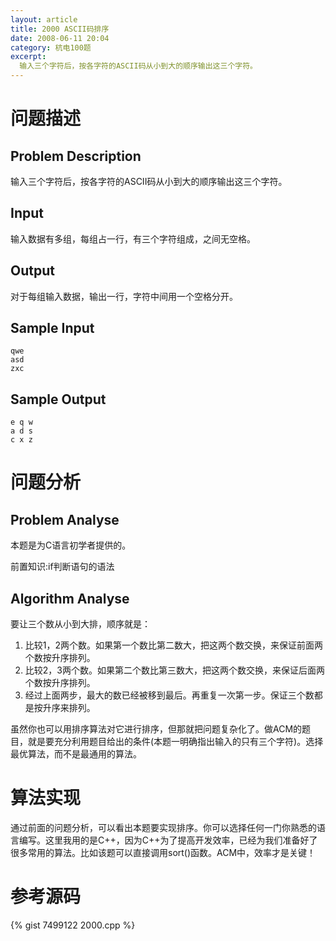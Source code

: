 ```yaml
---
layout: article
title: 2000 ASCII码排序
date: 2008-06-11 20:04
category: 杭电100题
excerpt:
  输入三个字符后，按各字符的ASCII码从小到大的顺序输出这三个字符。
---
```

# 问题描述

## Problem Description

输入三个字符后，按各字符的ASCII码从小到大的顺序输出这三个字符。

## Input

输入数据有多组，每组占一行，有三个字符组成，之间无空格。

## Output

对于每组输入数据，输出一行，字符中间用一个空格分开。

## Sample Input

    qwe
    asd
    zxc

## Sample Output

    e q w
    a d s
    c x z

# 问题分析

## Problem Analyse

本题是为C语言初学者提供的。

前置知识:if判断语句的语法

## Algorithm Analyse

要让三个数从小到大排，顺序就是：

1. 比较1，2两个数。如果第一个数比第二数大，把这两个数交换，来保证前面两个数按升序排列。
1. 比较2，3两个数。如果第二个数比第三数大，把这两个数交换，来保证后面两个数按升序排列。
1. 经过上面两步，最大的数已经被移到最后。再重复一次第一步。保证三个数都是按升序来排列。 

虽然你也可以用排序算法对它进行排序，但那就把问题复杂化了。做ACM的题目，就是要充分利用题目给出的条件(本题一明确指出输入的只有三个字符)。选择最优算法，而不是最通用的算法。 

# 算法实现

通过前面的问题分析，可以看出本题要实现排序。你可以选择任何一门你熟悉的语言编写。这里我用的是C++，因为C++为了提高开发效率，已经为我们准备好了很多常用的算法。比如该题可以直接调用sort()函数。ACM中，效率才是关键！

# 参考源码

{% gist 7499122 2000.cpp %}
